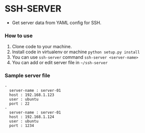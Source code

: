 # SSH-SERVER

  * Get server data from YAML config for SSH.

### How to use 
1. Clone code to your machine.
1. Install code in virtualenv or machine
``` python setup.py install ``` 
1. You can use `ssh-server` command 
``` ssh-server <server-name> ```
1. You can add or edit server file in `~/ssh-server`

### Sample server file
```
- 
  server-name : server-01
  host : 192.168.1.123
  user : ubuntu
  port : 22
- 
  server-name : server-01
  host : 192.168.1.124
  user : ubuntu
  port : 1234
